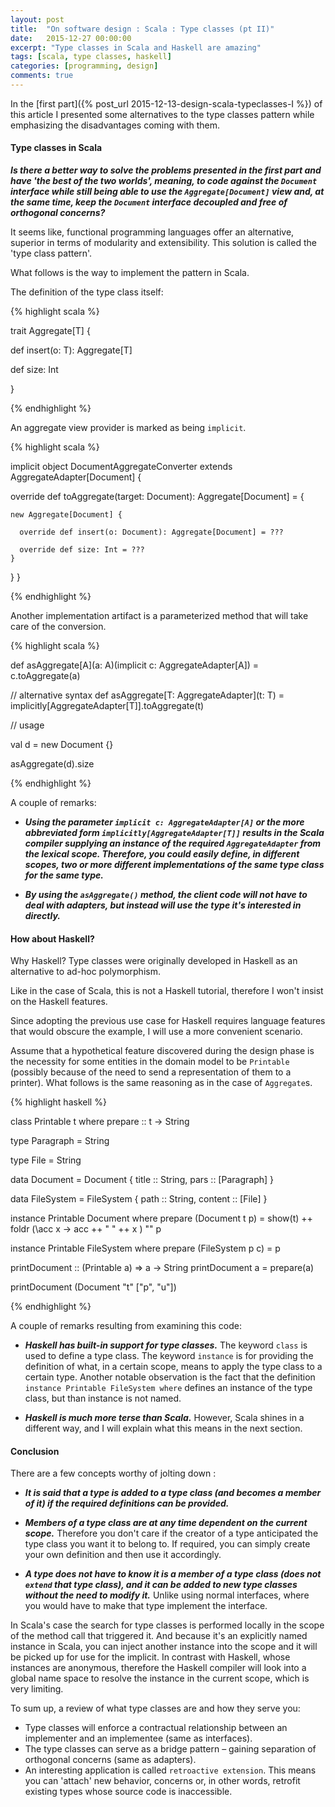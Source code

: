 ```yaml
---
layout: post
title:  "On software design : Scala : Type classes (pt II)"
date:   2015-12-27 00:00:00
excerpt: "Type classes in Scala and Haskell are amazing"
tags: [scala, type classes, haskell]
categories: [programming, design]
comments: true
---
```


In the [first part]({% post_url 2015-12-13-design-scala-typeclasses-I %})
of this article I presented some alternatives to the type classes pattern while
emphasizing the disadvantages coming with them.

#### Type classes in Scala

**_Is there a better way to solve the problems presented in the first part and
have 'the best of the two worlds', meaning, to code against the `Document`
interface while still being able to use the `Aggregate[Document]` view and, at
the same time, keep the `Document` interface decoupled and free of orthogonal
concerns?_**

It seems like, functional programming languages offer an alternative, superior
in terms of modularity and extensibility. This solution is called the 'type
class pattern'.

What follows is the way to implement the pattern in Scala.

The definition of the type class itself:

{% highlight scala %}

trait Aggregate[T] {

  def insert(o: T): Aggregate[T]

  def size: Int

}

{% endhighlight %}

An aggregate view provider is marked as being `implicit`.

{% highlight scala %}

implicit object DocumentAggregateConverter
  extends AggregateAdapter[Document] {

  override def toAggregate(target: Document): Aggregate[Document] = {

    new Aggregate[Document] {

      override def insert(o: Document): Aggregate[Document] = ???

      override def size: Int = ???
    }
  }
}

{% endhighlight %}

Another implementation artifact is a parameterized method that will take care of
the conversion.

{% highlight scala %}

def asAggregate[A](a: A)(implicit c: AggregateAdapter[A]) = c.toAggregate(a)

// alternative syntax
def asAggregate[T: AggregateAdapter](t: T) = implicitly[AggregateAdapter[T]].toAggregate(t)

// usage

val d = new Document {}

asAggregate(d).size

{% endhighlight %}

A couple of remarks:

* **_Using the parameter `implicit c: AggregateAdapter[A]` or the more
abbreviated form `implicitly[AggregateAdapter[T]]` results in the Scala compiler
supplying an instance of the required `AggregateAdapter` from the lexical scope.
Therefore, you could easily define, in different scopes, two or more different
implementations of the same type class for the same type._**

* **_By using the `asAggregate()` method, the client code will not have to deal
with adapters, but instead will use the type it's interested in directly._**

#### How about Haskell?

Why Haskell? Type classes were originally developed in Haskell as an alternative
to ad-hoc polymorphism.

Like in the case of Scala, this is not a Haskell tutorial, therefore I won't
insist on the Haskell features.

Since adopting the previous use case for Haskell requires language features that
would obscure the example, I will use a more convenient scenario.

Assume that a hypothetical feature discovered during the design phase is the
necessity for some entities in the domain model to be `Printable` (possibly
because of the need to send a representation of them to a printer). What follows
is the same reasoning as in the case of `Aggregate`s.

{% highlight haskell %}

class Printable t where
   prepare :: t -> String

type Paragraph = String

type File = String

data Document = Document {
	title    :: String,
	pars     :: [Paragraph]
}

data FileSystem = FileSystem {
	path    :: String,
	content :: [File]
}

instance Printable Document where
	prepare (Document t p) = show(t) ++ foldr (\acc x -> acc ++ " " ++ x ) "" p

instance Printable FileSystem where
	prepare (FileSystem p c) = p

printDocument :: (Printable a) => a -> String
printDocument a = prepare(a)

printDocument (Document "t" ["p", "u"])

{% endhighlight %}

A couple of remarks resulting from examining this code:

* **_Haskell has built-in support for type classes._** The keyword `class` is
used to define a type class. The keyword `instance` is for providing the
definition of what, in a certain scope, means to apply the type class to a
certain type.
Another notable observation is the fact that the definition
`instance Printable FileSystem where` defines an instance of the type class,
but than instance is not named.

* **_Haskell is much more terse than Scala._** However, Scala shines in a
different way, and I will explain what this means in the next section.

#### Conclusion

There are a few concepts worthy of jolting down :

* **_It is said that a type is added to a type class (and becomes a member
of it) if the required definitions can be provided._**

* **_Members of a type class are at any time dependent on the current scope._**
Therefore you don't care if the creator of a type anticipated the type class you
want it to belong to. If required, you can simply create your own definition and
then use it accordingly.

* **_A type does not have to know it is a member of a type class (does not
`extend` that type class), and it can be added to new type classes without the
need to modify it._** Unlike using normal interfaces, where you would have to make
that type implement the interface.

In Scala's case the search for type classes is performed locally in the scope of
the method call that triggered it. And because it's an explicitly named instance
in Scala, you can inject another instance into the scope and it will be picked
up for use for the implicit. In contrast with Haskell, whose instances are
anonymous, therefore the Haskell compiler will look into a global name space to
resolve the instance in the current scope, which is very limiting.

To sum up, a review of what type classes are and how they serve you:

* Type classes will enforce a contractual relationship between an implementer
and an implementee (same as interfaces).
* The type classes can serve as a bridge pattern – gaining
separation of orthogonal concerns (same as adapters).
* An interesting application is called `retroactive extension`. This means you
can 'attach' new behavior, concerns or, in other words, retrofit existing
types whose source code is inaccessible.
